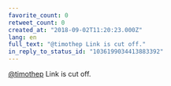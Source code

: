 ```yaml
---
favorite_count: 0
retweet_count: 0
created_at: "2018-09-02T11:20:23.000Z"
lang: en
full_text: "@timothep Link is cut off."
in_reply_to_status_id: "1036199034413883392"
---
```


[@timothep](https://twitter.com/timothep) Link is cut off.
